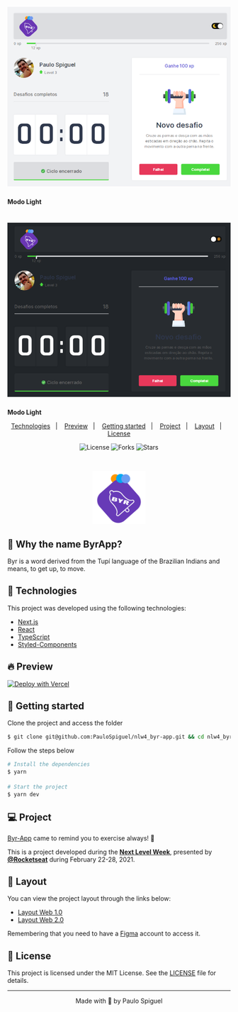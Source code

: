 <h1 align="center">
    <img alt="Byr.it" title="Byr.it" src=".github/app-light.png" />
</h1>

<strong>Modo Light</strong>

<h1 align="center">
    <img alt="Byr.it" title="Byr.it" src=".github/app-dark.png" />
</h1>

<strong>Modo Light</strong>

<p align="center">
  <a href="#technologies">Technologies</a>&nbsp;&nbsp;&nbsp;|&nbsp;&nbsp;&nbsp;
  <a href="#-preview">Preview</a>&nbsp;&nbsp;&nbsp;|&nbsp;&nbsp;&nbsp;
  <a href="#-layout">Getting started</a>&nbsp;&nbsp;&nbsp;|&nbsp;&nbsp;&nbsp;
  <a href="#-project">Project</a>&nbsp;&nbsp;&nbsp;|&nbsp;&nbsp;&nbsp;
  <a href="#-layout">Layout</a>&nbsp;&nbsp;&nbsp;|&nbsp;&nbsp;&nbsp;
  <a href="#-license">License</a>
</p>

<p align="center">
  <img  src="https://img.shields.io/static/v1?label=license&message=MIT&color=5965E0&labelColor=121214" alt="License">

  <img src="https://img.shields.io/github/forks/PauloSpiguel/nlw4_byr-app?label=forks&message=MIT&color=5965E0&labelColor=121214" alt="Forks">

  <img src="https://img.shields.io/github/stars/PauloSpiguel/nlw4_byr-app?label=stars&message=MIT&color=5965E0&labelColor=121214" alt="Stars">
</p>

<br>

<p align="center">
  <img alt="ByrApp" src=".github/logo.png" width="120px">
</p>

## 🧪 Why the name ByrApp?

Byr is a word derived from the Tupí language of the Brazilian Indians and means, to get up, to move.

## 🧪 Technologies

This project was developed using the following technologies:

- [Next.js](https://nextjs.org/)
- [React](https://reactjs.org)
- [TypeScript](https://www.typescriptlang.org/)
- [Styled-Components](https://styled-components.com/)

## 🔥 Preview

[![Deploy with Vercel](https://vercel.com/button)](https://byr-app.vercel.app/)

## 🚀 Getting started

Clone the project and access the folder

```bash
$ git clone git@github.com:PauloSpiguel/nlw4_byr-app.git && cd nlw4_byr-app
```

Follow the steps below
```bash
# Install the dependencies
$ yarn

# Start the project
$ yarn dev
```

## 💻 Project

[Byr-App](https://byr-app.vercel.app/) came to remind you to exercise always! 💜

This is a project developed during the **[Next Level Week](https://nextlevelweek.com/)**, presented by **[@Rocketseat](https://github.com/Rocketseat)** during February 22-28, 2021.

## 🔖 Layout

You can view the project layout through the links below:

- [Layout Web 1.0](https://www.figma.com/file/ge20pu3ofMOKoliUyKx1Nl/Move.it-1.0)
- [Layout Web 2.0](https://www.figma.com/file/7tXndNnentETZjBt4MEeU3/Move.it-2.0-Copy)

Remembering that you need to have a [Figma](http://figma.com/) account to access it.

## 📝 License

This project is licensed under the MIT License. See the [LICENSE](LICENSE.md) file for details.


---

<p align="center">Made with 💜 by Paulo Spiguel</p>
